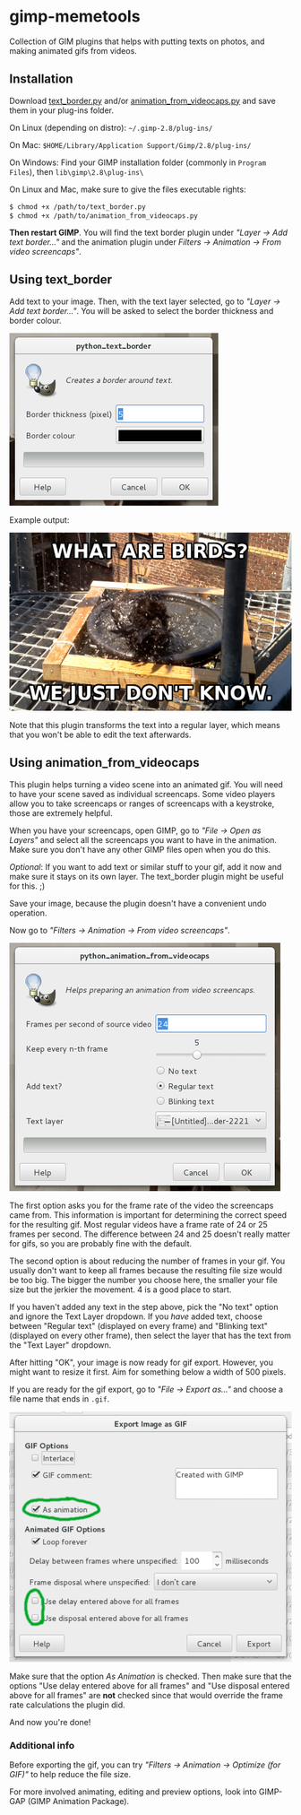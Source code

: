 # gimp-memetools

Collection of GIM plugins that helps with putting texts on photos,
and making animated gifs from videos.


## Installation

Download [text_border.py](https://raw.githubusercontent.com/rbreu/gimp-memetools/master/text_border.py)
and/or [animation_from_videocaps.py](https://raw.githubusercontent.com/rbreu/gimp-memetools/master/animation_from_videocaps.py)
and save them in your plug-ins folder.

On Linux (depending on distro):  `~/.gimp-2.8/plug-ins/`

On Mac: `$HOME/Library/Application Support/Gimp/2.8/plug-ins/`

On Windows: Find your GIMP installation folder (commonly in `Program
Files`), then `lib\gimp\2.8\plug-ins\`

On Linux and Mac, make sure to give the files executable rights:

```
$ chmod +x /path/to/text_border.py
$ chmod +x /path/to/animation_from_videocaps.py
```

**Then restart GIMP**. You will find the text border plugin under
*"Layer -> Add text border..."* and the animation plugin under
*Filters -> Animation -> From video screencaps"*.


## Using text_border

Add text to your image. Then, with the text layer selected, go to
*"Layer -> Add text border..."*. You will be asked to select the border
thickness and border colour.

![Dialogue Window](images/text_border.png "Dialogue Window")

Example output:

![Example](images/birds.png "Example")

Note that this plugin transforms the text into a regular layer, which
means that you won't be able to edit the text afterwards.


## Using animation_from_videocaps

This plugin helps turning a video scene into an animated gif. You will
need to have your scene saved as individual screencaps. Some video
players allow you to take screencaps or ranges of screencaps with a
keystroke, those are extremely helpful.

When you have your screencaps, open GIMP, go to *"File -> Open as
Layers"* and select all the screencaps you want to have in the
animation. Make sure you don't have any other GIMP files open when you
do this.

*Optional*: If you want to add text or similar stuff to your gif, add
it now and make sure it stays on its own layer. The text_border plugin
might be useful for this. ;)

Save your image, because the plugin doesn't have a convenient undo operation.

Now go to *"Filters -> Animation -> From video screencaps"*.

![Dialogue Window](images/animation_from_videocaps.png "Dialogue Window")

The first option asks you for the frame rate of the video the
screencaps came from. This information is important for determining
the correct speed for the resulting gif. Most regular videos have a
frame rate of 24 or 25 frames per second. The difference between 24
and 25 doesn't really matter for gifs, so you are probably fine with
the default.

The second option is about reducing the number of frames in your
gif. You usually don't want to keep all frames because the resulting
file size would be too big. The bigger the number you choose here, the
smaller your file size but the jerkier the movement. 4 is a good place to start.

If you haven't added any text in the step above, pick the "No text"
option and ignore the Text Layer dropdown. If you *have* added text,
choose between "Regular text" (displayed on every frame) and "Blinking
text" (displayed on every other frame), then select the layer that has
the text from the "Text Layer" dropdown.

After hitting "OK", your image is now ready for gif export. However,
you might want to resize it first. Aim for something below a width of
500 pixels.

If you are ready for the gif export, go to *"File -> Export as..."*
and choose a file name that ends in `.gif`.

![GIF export](images/gif_export.png "GIF export")

Make sure that the option *As Animation* is checked. Then make sure that
the options "Use delay entered above for all frames" and "Use disposal
entered above for all frames" are **not** checked since that would
override the frame rate calculations the plugin did.

And now you're done!


### Additional info

Before exporting the gif, you can try
*"Filters -> Animation -> Optimize (for GIF)"* to help reduce the file
size.

For more involved animating, editing and preview options, look into GIMP-GAP
(GIMP Animation Package).